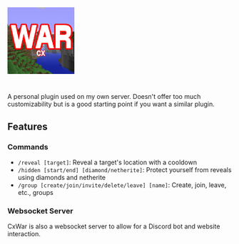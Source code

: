 <img src="./src/main/resources/icon.png" alt="Icon" height="150" />

#
A personal plugin used on my own server. Doesn't offer too much customizability but is a good starting point if you want a similar plugin.

## Features

### Commands
- `/reveal [target]`: Reveal a target's location with a cooldown
- `/hidden [start/end] [diamond/netherite]`: Protect yourself from reveals using diamonds and netherite
- `/group [create/join/invite/delete/leave] [name]`: Create, join, leave, etc., groups

### Websocket Server
CxWar is also a websocket server to allow for a Discord bot and website interaction.
